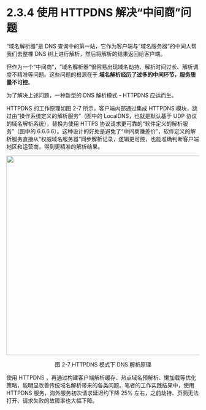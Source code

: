 # 2.3.4 使用 HTTPDNS 解决“中间商”问题

“域名解析器”是 DNS 查询中的第一站，它作为客户端与“域名服务器”的中间人帮我们去整棵 DNS 树上进行解析，然后将解析的结果返回给客户端。

但作为一个“中间商”，“域名解析器”很容易出现域名劫持、解析时间过长、解析调度不精准等问题。这些问题的根源在于 **域名解析经历了过多的中间环节，服务质量不可控**。

为了解决上述问题，一种新型的 DNS 解析模式 - HTTPDNS 应运而生。

HTTPDNS 的工作原理如图 2-7 所示，客户端内部通过集成 HTTPDNS 模块，跳过由“操作系统定义的解析服务”（图中的 LocalDNS，也就是默认基于 UDP 协议的域名解析系统），替换为使用 HTTPS 协议请求更可靠的“软件定义的解析服务”（图中的 6.6.6.6）。这种设计的好处是避免了“中间商赚差价”，软件定义的解析服务直接从“权威域名服务器”同步解析记录，逻辑更可控，也能准确判断客户端地区和运营商，得到更精准的解析结果。


<div  align="center">
	<img src="../assets/httpdns.png" width = "520"  align=center />
	<p>图 2-7 HTTPDNS 模式下 DNS 解析原理</p>
</div>


使用 HTTPDNS ，再通过构建客户端解析缓存、热点域名预解析、懒加载等优化策略，能明显改善传统域名解析带来的各类问题。笔者的工作实践结果中，使用 HTTPDNS 服务，海外服务初次请求延迟约下降 25% 左右，之前劫持、页面无法打开、请求失败的故障率也大幅下降。
